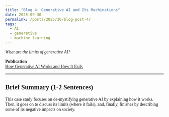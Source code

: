 ```yaml
---
title: "Blog 4: Generative AI and Its Machinations"
date: 2025-09-30
permalink: /posts/2025/30/blog-post-4/
tags:
  - AI
  - generative
  - machine learning
---
```


<style>
	.serif, #serif, h1, h2, h3, h4, h5, h6, h7, h8, h9, p, meta, li {
		font-family: Georgia, "Times New Roman", Times, serif;
	}
</style>


*What are the limits of generative AI?*

**Publication**  
[How Generative AI Works and How It Fails](https://mit-serc.pubpub.org/pub/f3o5mpn6/release/1?readingCollection=3a6c54f1)

<hr style="background-color: #000; border: none; height: 2px">

## Brief Summary (1-2 Sentences)
This case study focuses on de-mystifying generative AI by explaining how it works. Then, it goes on to discuss its limits (where it fails), and, finally, finishes by describing some of its negative impacts on society.
